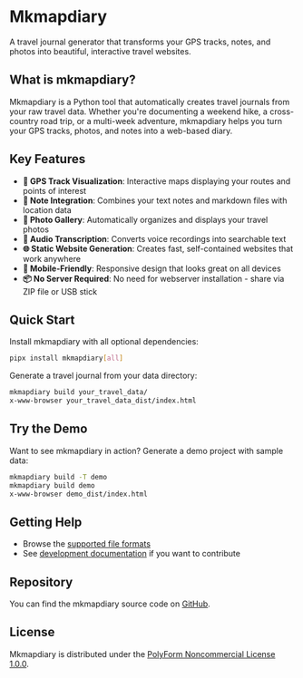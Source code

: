 # Mkmapdiary

A travel journal generator that transforms your GPS tracks, notes, and photos into beautiful, interactive travel websites.

## What is mkmapdiary?

Mkmapdiary is a Python tool that automatically creates travel journals from your raw travel data. Whether you're documenting a weekend hike, a cross-country road trip, or a multi-week adventure, mkmapdiary helps you turn your GPS tracks, photos, and notes into a web-based diary.

## Key Features

- **📍 GPS Track Visualization**: Interactive maps displaying your routes and points of interest
- **📝 Note Integration**: Combines your text notes and markdown files with location data
- **📸 Photo Gallery**: Automatically organizes and displays your travel photos
- **🎤 Audio Transcription**: Converts voice recordings into searchable text
- **🌐 Static Website Generation**: Creates fast, self-contained websites that work anywhere
- **📱 Mobile-Friendly**: Responsive design that looks great on all devices
- **📦 No Server Required**: No need for webserver installation - share via ZIP file or USB stick

## Quick Start

Install mkmapdiary with all optional dependencies:

```bash
pipx install mkmapdiary[all]
```

Generate a travel journal from your data directory:

```bash
mkmapdiary build your_travel_data/
x-www-browser your_travel_data_dist/index.html
```

## Try the Demo

Want to see mkmapdiary in action? Generate a demo project with sample data:

```bash
mkmapdiary build -T demo
mkmapdiary build demo
x-www-browser demo_dist/index.html
```

## Getting Help

- Browse the [supported file formats](reference/supported_source_formats/) 
- See [development documentation](reference/development/) if you want to contribute

## Repository

You can find the mkmapdiary source code on [GitHub](https://github.com/bytehexe/mkmapdiary).

## License

Mkmapdiary is distributed under the [PolyForm Noncommercial License 1.0.0](https://polyformproject.org/licenses/noncommercial/1.0.0/).

<!--

## Tutorial

**Ready to start your digital travel journal?** Head over to the [Tutorial](tutorial/) to begin your journey!

-->